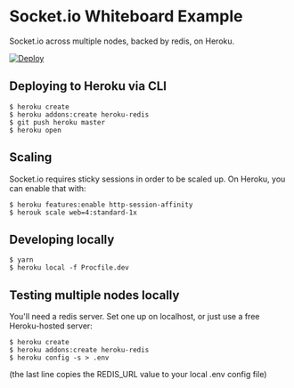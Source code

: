 # Socket.io Whiteboard Example

Socket.io across multiple nodes, backed by redis, on Heroku.

[![Deploy](https://www.herokucdn.com/deploy/button.svg)](https://heroku.com/deploy)

## Deploying to Heroku via CLI

```
$ heroku create
$ heroku addons:create heroku-redis
$ git push heroku master
$ heroku open
```

## Scaling

Socket.io requires sticky sessions in order to be scaled up.
On Heroku, you can enable that with:

```
$ heroku features:enable http-session-affinity
$ herouk scale web=4:standard-1x
```

## Developing locally

```
$ yarn
$ heroku local -f Procfile.dev
```

## Testing multiple nodes locally

You'll need a redis server.
Set one up on localhost, or just use a free Heroku-hosted server:

```
$ heroku create
$ heroku addons:create heroku-redis
$ heroku config -s > .env
```

(the last line copies the REDIS_URL value to your local .env config file)
